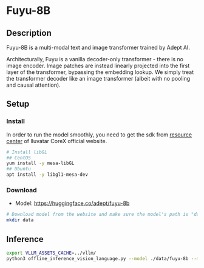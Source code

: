 # Fuyu-8B

## Description

Fuyu-8B is a multi-modal text and image transformer trained by Adept AI.

Architecturally, Fuyu is a vanilla decoder-only transformer - there is no image encoder. Image patches are instead linearly projected into the first layer of the transformer, bypassing the embedding lookup. We simply treat the transformer decoder like an image transformer (albeit with no pooling and causal attention).

## Setup

### Install

In order to run the model smoothly, you need to get the sdk from [resource center](https://support.iluvatar.com/#/ProductLine?id=2) of Iluvatar CoreX official website.

```bash
# Install libGL
## CentOS
yum install -y mesa-libGL
## Ubuntu
apt install -y libgl1-mesa-dev
```

### Download

- Model: <https://huggingface.co/adept/fuyu-8b>

```bash
# Download model from the website and make sure the model's path is "data/fuyu-8b"
mkdir data
```

## Inference

```bash
export VLLM_ASSETS_CACHE=../vllm/
python3 offline_inference_vision_language.py --model ./data/fuyu-8b --max-tokens 256 -tp 2 --trust-remote-code --temperature 0.0
```
